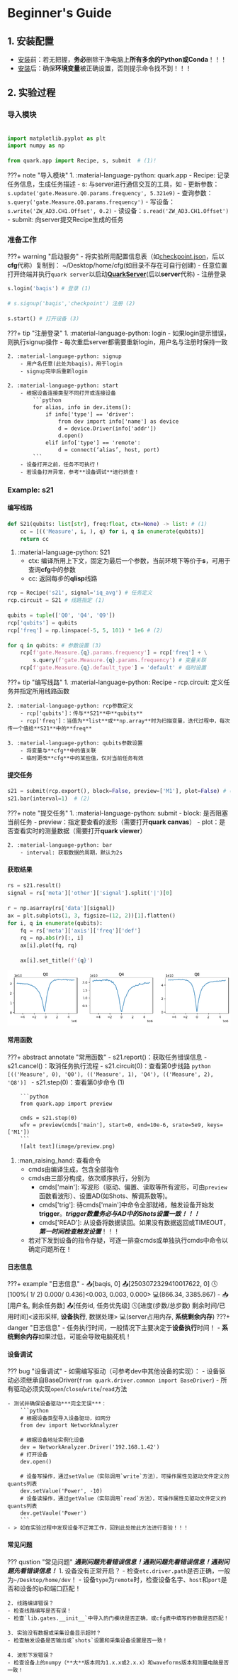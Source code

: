 # **Beginner's Guide**

## 1. **安装配置**
- [安装](../#installation)前：若无把握，**务必**删除干净电脑上**所有多余的Python或Conda**！！！
- [安装](../#installation)后：确保**环境变量**被正确设置，否则提示命令找不到！！！


## 2. **实验过程**

### **导入模块**
```python

import matplotlib.pyplot as plt
import numpy as np

from quark.app import Recipe, s, submit  # (1)!
```

???+ note "导入模块"
    1. :material-language-python: quark.app
        - Recipe: 记录任务信息，生成任务描述
        - s: 与server进行通信交互的工具，如
            - 更新参数：`s.update('gate.Measure.Q0.params.frequency', 5.321e9)`
            - 查询参数：`s.query('gate.Measure.Q0.params.frequency')`
            - 写设备：`s.write('ZW_AD3.CH1.Offset', 0.2)`
            - 读设备：`s.read('ZW_AD3.CH1.Offset')`
        - submit: 向server提交Recipe生成的任务



### **准备工作**

???+ warning "启动服务"
    - 将实验所用配置信息表（如[checkpoint.json](../code/checkpoint.json)，后以**cfg**代称）复制到： ~/Desktop/home/cfg(如目录不存在可自行创建)
    - 任意位置打开终端并执行`quark server`以启动[**QuarkServer**](server)(后以**server**代称)
    - 注册登录

```python
s.login('baqis') # 登录 (1)

# s.signup('baqis','checkpoint') 注册 (2)

s.start() # 打开设备 (3)
```

???+ tip "注册登录"
    1. :material-language-python: login
        - 如果login提示错误，则执行signup操作
        - 每次重启server都需要重新login，用户名与注册时保持一致

    2. :material-language-python: signup
        - 用户名任意(此处为baqis)，用于login
        - signup完毕后重新login

    2. :material-language-python: start
        - 根据设备连接类型不同打开或连接设备
            ```python
            for alias, info in dev.items():
                if info['type'] == 'driver':
                    from dev import info['name'] as device
                    d = device.Driver(info['addr'])
                    d.open()
                elif info['type'] == 'remote':
                    d = connect(‘alias’, host, port)
            ```
        - 设备打开之前，任务不可执行！
        - 若设备打开异常，参考**设备调试**进行排查！


### **Example: s21**

#### 编写线路
```python
def S21(qubits: list[str], freq:float, ctx=None) -> list: # (1)
    cc = [(('Measure', i, ), q) for i, q in enumerate(qubits)]
    return cc
```

1. :material-language-python: S21
    - ctx: 编译所用上下文，固定为最后一个参数，当前环境下等价于**s**，可用于查询**cfg**中的参数
    - cc: 返回每步的**qlisp**线路


```python
rcp = Recipe('s21', signal='iq_avg') # 任务定义
rcp.circuit = S21 # 线路指定 (1)

qubits = tuple(['Q0', 'Q4', 'Q9'])
rcp['qubits'] = qubits
rcp['freq'] = np.linspace(-5, 5, 101) * 1e6 # (2)

for q in qubits: # 参数设置 (3)
    rcp[f'gate.Measure.{q}.params.frequency'] = rcp['freq'] + \
        s.query(f'gate.Measure.{q}.params.frequency') # 变量关联
    rcp[f'gate.Measure.{q}.default_type'] = 'default' # 临时设置
```

???+ tip "编写线路"
    1. :material-language-python: Recipe
        - rcp.circuit: 定义任务并指定所用线路函数

    2. :material-language-python: rcp参数定义
        - rcp['qubits']：传与**S21**中**qubits**
        - rcp['freq']：当值为**list**或**np.array**时为扫描变量，迭代过程中，每次传一个值给**S21**中的**freq**

    3. :material-language-python: qubits参数设置
        - 将变量与**cfg**中的值关联
        - 临时更改**cfg**中的某些值，仅对当前任务有效

#### 提交任务
```python
s21 = submit(rcp.export(), block=False, preview=['M1'], plot=False) # (1)
s21.bar(interval=1)  # (2)
```

???+ note "提交任务"
    1. :material-language-python: submit
        - block: 是否阻塞当前任务
        - preview：指定要查看的波形（需要打开**quark canvas**）
        - plot：是否查看实时的测量数据（需要打开**quark viewer**）

    2. :material-language-python: bar
        - interval: 获取数据的周期，默认为2s

#### 获取结果
```python
rs = s21.result()
signal = rs['meta']['other']['signal'].split('|')[0]

r = np.asarray(rs['data'][signal])
ax = plt.subplots(1, 3, figsize=(12, 2))[1].flatten()
for i, q in enumerate(qubits):
    fq = rs['meta']['axis']['freq']['def']
    rq = np.abs(r)[:, i]
    ax[i].plot(fq, rq)

    ax[i].set_title(f'{q}')
```
![alt text](image/s21.png)


#### 常用函数

???+ abstract annotate "常用函数"
    - s21.report()：获取任务错误信息
    - s21.cancel()：取消任务执行流程
    - s21.circuit(0)：查看第0步线路
        ```python 
        [(('Measure', 0), 'Q0'), (('Measure', 1), 'Q4'), (('Measure', 2), 'Q8')]
        ```
    - s21.step(0)：查看第0步命令 (1)

        ```python 
        from quark.app import preview

        cmds = s21.step(0)
        wfv = preview(cmds['main'], start=0, end=10e-6, srate=5e9, keys=['M1'])
        ```
        ![alt text](image/preview.png)


1.  :man_raising_hand: 查看命令
    - cmds由编译生成，包含全部指令
    - cmds由三部分构成，依次顺序执行，分别为
        - cmds['main']: 写波形（驱动、偏置、读取等所有波形，可由`preview`函数看波形）、设置AD(如Shots、解调系数等)。
        - cmds['trig']: 待cmds['main']中命令全部就绪，触发设备开始发**trigger**。***trigger数量务必与AD中的Shots设置一致！！！***
        - cmds['READ']: 从设备将数据读回。如果没有数据返回或TIMEOUT，***第一时间检查触发设置***！！！
    - 若对下发到设备的指令存疑，可逐一排查cmds或单独执行cmds中命令以确定问题所在！


#### **日志信息**
???+ example "日志信息"
    - 📥[baqis, 0] 📤[2503072329410017622, 0] 🕓[100%(  1/  2)  0.000/ 0.436]<0.003, 0.003, 0.000> 💻(866.34, 3385.867)
    - 📥[用户名, 剩余任务数] 📤[任务id, 任务优先级] 🕓[进度(步数/总步数) 剩余时间/已用时间]<波形采样, **设备执行**, 数据处理> 💻(server占用内存, **系统剩余内存**)
    ???+ danger "日志信息"
        - 任务执行时间，一般情况下主要决定于**设备执行**时间！
        - **系统剩余内存**如果过低，可能会导致电脑死机！


#### **设备调试**
??? bug "设备调试"
    - 如需编写驱动（可参考dev中其他设备的实现）：
        - 设备驱动必须继承自BaseDriver(`from quark.driver.common import BaseDriver`)
        - 所有驱动必须实现`open`/`close`/`write`/`read`方法

    - 测试并确保设备驱动***完全无误***：
        ```python
        # 根据设备类型导入设备驱动，如网分
        from dev import NetworkAnalyzer

        # 根据设备地址实例化设备
        dev = NetworkAnalyzer.Driver('192.168.1.42')
        # 打开设备
        dev.open()

        # 设备写操作，通过setValue（实际调用`write`方法），可操作属性见驱动文件定义的quants列表
        dev.setValue('Power', -10)
        # 设备读操作，通过getValue（实际调用`read`方法），可操作属性见驱动文件定义的quants列表
        dev.getVaule('Power')
        ```
    - > 如在实验过程中发现设备不正常工作，回到此处按此方法进行查验！！！


#### **常见问题**
??? qustion "常见问题"
    ***遇到问题先看错误信息！遇到问题先看错误信息！遇到问题先看错误信息！***
    1. 设备没有正常开启？
    - 检查`etc.driver.path`是否正确，一般为`~/Desktop/home/dev`！
    - 设备`type`为`remote`时，检查设备名字、`host`和`port`是否和设备的ip和端口匹配！

    2. 线路编译错误？
    - 检查线路编写是否有误！
    - 检查`lib.gates.__init__`中导入的门模块是否正确，或cfg表中填写的参数是否匹配！

    3. 实验没有数据或采集设备显示超时？
    - 检查触发设备是否输出或`shots`设置和采集设备设置是否一致！

    4. 波形下发错误？
    - 检查设备上的numpy（**大**版本同为1.x.x或2.x.x）和waveforms版本和测量电脑是否一致！